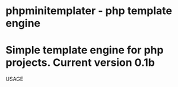 phpminitemplater - php template engine
================
Simple template engine for php projects. Current version 0.1b
================
USAGE

<?
include('class.phpMiniTemplater.php');
?>

